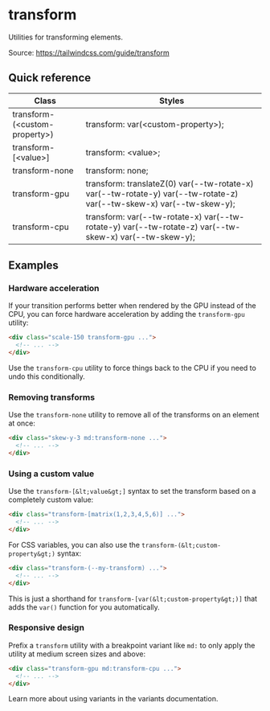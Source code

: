 # transform

Utilities for transforming elements.

Source: https://tailwindcss.com/guide/transform

## Quick reference

| Class | Styles |
|---|---|
| transform-(&lt;custom-property&gt;) | transform: var(&lt;custom-property&gt;); |
| transform-[&lt;value&gt;] | transform: &lt;value&gt;; |
| transform-none | transform: none; |
| transform-gpu | transform: translateZ(0) var(--tw-rotate-x) var(--tw-rotate-y) var(--tw-rotate-z) var(--tw-skew-x) var(--tw-skew-y); |
| transform-cpu | transform: var(--tw-rotate-x) var(--tw-rotate-y) var(--tw-rotate-z) var(--tw-skew-x) var(--tw-skew-y); |

## Examples

### Hardware acceleration

If your transition performs better when rendered by the GPU instead of the CPU, you can force hardware acceleration by adding the `transform-gpu` utility:

```html
<div class="scale-150 transform-gpu ...">
  <!-- ... -->
</div>
```

Use the `transform-cpu` utility to force things back to the CPU if you need to undo this conditionally.

### Removing transforms

Use the `transform-none` utility to remove all of the transforms on an element at once:

```html
<div class="skew-y-3 md:transform-none ...">
  <!-- ... -->
</div>
```

### Using a custom value

Use the `transform-[&lt;value&gt;]` syntax to set the transform based on a completely custom value:

```html
<div class="transform-[matrix(1,2,3,4,5,6)] ...">
  <!-- ... -->
</div>
```

For CSS variables, you can also use the `transform-(&lt;custom-property&gt;)` syntax:

```html
<div class="transform-(--my-transform) ...">
  <!-- ... -->
</div>
```

This is just a shorthand for `transform-[var(&lt;custom-property&gt;)]` that adds the `var()` function for you automatically.

### Responsive design

Prefix a `transform` utility with a breakpoint variant like `md:` to only apply the utility at medium screen sizes and above:

```html
<div class="transform-gpu md:transform-cpu ...">
  <!-- ... -->
</div>
```

Learn more about using variants in the variants documentation.
